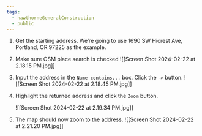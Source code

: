 ```yaml
---
tags:
  - hawthorneGeneralConstruction
  - public
---
```

1. Get the starting address. We’re going to use 1690 SW Hicrest Ave, Portland, OR 97225 as the example.

2. Make sure OSM place search is checked
   ![[Screen Shot 2024-02-22 at 2.18.15 PM.jpg]]
   
3. Input the address in the `Name contains...` box. Click the `->` button.
   ![[Screen Shot 2024-02-22 at 2.18.45 PM.jpg]]

4. Highlight the returned address and click the `Zoom` button.
   
   ![[Screen Shot 2024-02-22 at 2.19.34 PM.jpg]]

5. The map should now zoom to the address.
   ![[Screen Shot 2024-02-22 at 2.21.20 PM.jpg]]